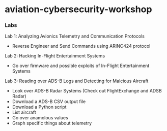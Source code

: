 # aviation-cybersecurity-workshop


### Labs

Lab 1: Analyzing Avionics Telemetry and Communication Protocols
- Reverse Engineer and Send Commands using ARINC424 protocol

Lab 2: Hacking In-Flight Entertainment Systems
- Go over firmware and possible exploits of In-Flight Entertainment Systems

Lab 3: Reading over ADS-B Logs and Detecting for Malcious Aircraft
- Look over ADS-B Radar Systems (Check out FlightExchange and ADSB Radar)
- Download a ADS-B CSV output file
- Download a Python script
- List aircraft
- Go over anamolous values
- Graph specific things about telemetry
